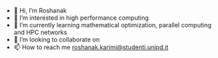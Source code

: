 - 👋 Hi, I’m Roshanak
- 👀 I’m interested in high performance computing
- 🌱 I’m currently learning mathematical optimization, parallel computing and HPC networks
- 💞️ I’m looking to collaborate on 
- 📫 How to reach me roshanak.karimi@studenti.unipd.it

<!---
roshanakkarimi/roshanakkarimi is a ✨ special ✨ repository because its `README.md` (this file) appears on your GitHub profile.
You can click the Preview link to take a look at your changes.
--->
